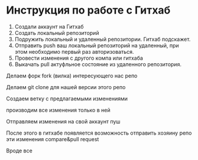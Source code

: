 # Инструкция по работе с Гитхаб

1. Создали аккаунт на Гитхаб
2. Создать локальный репозиторий
3. Подружить локальный и удаленный репозитории. Гитхаб подскажет.
4. Отправить push ваш локальный репозиторий на удаленный, при этом необходимо первый раз авторизоваться.
5. Провести изменения с другого компа или гитхаба
6. Выкачать pull актуфльное состояние из удаленного репозитория.

Делаем форк fork (вилка) интересующего нас репо

Делаем git clone для нашей версии этого репо

Создаем ветку с предлагаемыми изменениями

производим все изменения только в ней

Отправляем изменения на свой аккаунт пуш

После этого в гитхабе появляется возможность отправить хозяину репо эти изменения compare&pull request

Вроде все

